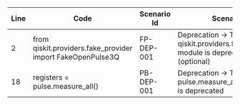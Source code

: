 | Line | Code | Scenario Id | Scenario | Artifact | Refactoring |
| ----- | ----- | ----- | ----- | ----- | ----- |
| 2 | from qiskit.providers.fake_provider import FakeOpenPulse3Q | FP-DEP-001 | Deprecation -> The qiskit.providers.fake_provider module is deprecated (optional) | qiskit.providers.fake_provider | from qiskit_ibm_runtime.fake_provider import FakeOpenPulse3Q |
| 18 | registers = pulse.measure_all() | PB-DEP-001 | Deprecation -> The pulse.measure_all() function is deprecated | pulse.measure_all | registers = pulse.measure() |